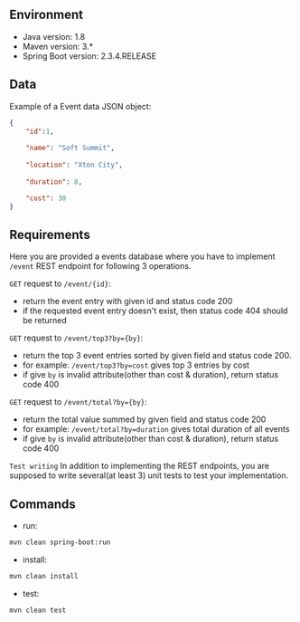 ## Environment
- Java version: 1.8
- Maven version: 3.*
- Spring Boot version: 2.3.4.RELEASE

## Data
Example of a Event data JSON object:
```json
{
    "id":1,
    
    "name": "Soft Summit",
    
    "location": "Xton City",
    
    "duration": 8,

    "cost": 30
}
```

## Requirements
Here you are provided a events database where you have to implement `/event` REST endpoint for following 3 operations.


`GET` request to `/event/{id}`:
* return the event entry with given id and status code 200
* if the requested event entry doesn't exist, then status code 404 should be returned

`GET` request to `/event/top3?by={by}`:
* return the top 3 event entries sorted by given field and status code 200.
* for example: `/event/top3?by=cost` gives top 3 entries by cost
* if give `by` is invalid attribute(other than cost & duration), return status code 400

`GET` request to `/event/total?by={by}`:
* return the total value summed by given field and status code 200
* for example: `/event/total?by=duration` gives total duration of all events
* if give `by` is invalid attribute(other than cost & duration), return status code 400
 
`Test writing`
In addition to implementing the REST endpoints, you are supposed to write several(at least 3) unit tests to test your implementation.


## Commands
- run: 
```bash
mvn clean spring-boot:run
```
- install: 
```bash
mvn clean install
```
- test: 
```bash
mvn clean test
```
